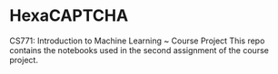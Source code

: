 # HexaCAPTCHA
CS771: Introduction to Machine Learning ~ Course Project 
This repo contains the notebooks used in the second assignment of the course project.
